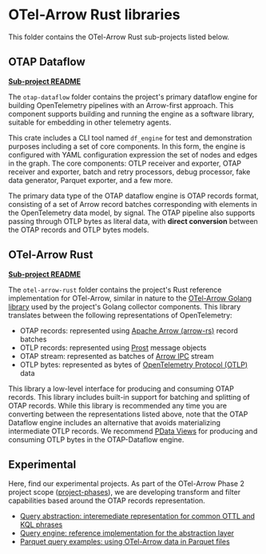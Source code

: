 # OTel-Arrow Rust libraries

This folder contains the OTel-Arrow Rust sub-projects listed below.

## OTAP Dataflow

**[Sub-project README](./otap-dataflow/README.md)**

The `otap-dataflow` folder contains the project's primary dataflow
engine for building OpenTelemetry pipelines with an Arrow-first
approach. This component supports building and running the engine as a
software library, suitable for embedding in other telemetry agents.

This crate includes a CLI tool named `df_engine` for test and
demonstration purposes including a set of core components. In this
form, the engine is configured with YAML configuration expression the
set of nodes and edges in the graph. The core components: OTLP
receiver and exporter, OTAP receiver and exporter, batch and retry
processors, debug processor, fake data generator, Parquet exporter,
and a few more.

The primary data type of the OTAP dataflow engine is OTAP records
format, consisting of a set of Arrow record batches corresponding with
elements in the OpenTelemetry data model, by signal. The OTAP pipeline
also supports passing through OTLP bytes as literal data, with
**direct conversion** between the OTAP records and OTLP bytes models.

## OTel-Arrow Rust

**[Sub-project README](./otel-arrow-rust/README.md)**

The `otel-arrow-rust` folder contains the project's Rust reference
implementation for OTel-Arrow, similar in nature to the [OTel-Arrow
Golang library](../go/README.md) used by the project's Golang
collector components.  This library translates between the following
representations of OpenTelemetry:

- OTAP records: represented using [Apache Arrow (arrow-rs)][ARROW_RS] record batches
- OTLP records: represented using [Prost][PROST_RS] message objects
- OTAP stream: represented as batches of [Arrow IPC][ARROW_IPC] stream
- OTLP bytes: represented as bytes of [OpenTelemetry Protocol (OTLP)][OTLP] data
	
[ARROW_RS]: https://github.com/apache/arrow-rs/blob/main/README.md
[PROST_RS]: https://github.com/tokio-rs/prost/blob/master/README.md
[ARROW_IPC]: https://arrow.apache.org/docs/format/IPC.html
[OTLP]: https://opentelemetry.io/docs/specs/otel/protocol/

This library a low-level interface for producing and consuming OTAP
records.  This library includes built-in support for batching and
splitting of OTAP records.  While this library is recommended any time
you are converting between the representations listed above, note that
the OTAP Dataflow engine includes an alternative that avoids
materializing intermediate OTLP records.  We recommend [PData
Views](./otap-dataflow/crates/pdata-views/README.md) for producing and
consuming OTLP bytes in the OTAP-Dataflow engine.

## Experimental

Here, find our experimental projects. As part of the OTel-Arrow Phase
2 project scope ([project-phases](../docs/project-phases.md)), we are
developing transform and filter capabilities based around the OTAP
records representation.

- [Query abstraction: interemediate representation for common OTTL and KQL phrases](./experimental/query_abstraction/README.md)
- [Query engine: reference implementation for the abstraction layer](./experimental/query_engine/README.md)
- [Parquet query examples: using OTel-Arrow data in Parquet files](./parquet_query_examples/README.md)
